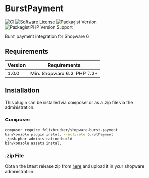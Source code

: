 # BurstPayment

![CI](https://github.com/felixbrucker/shopware-burst-payment/workflows/CI/badge.svg)
[![Software License](https://img.shields.io/badge/license-GPL--3.0-brightgreen.svg)](LICENSE)
![Packagist Version](https://img.shields.io/packagist/v/felixbrucker/shopware-burst-payment)
![Packagist PHP Version Support](https://img.shields.io/packagist/php-v/felixbrucker/shopware-burst-payment)

Burst payment integration for Shopware 6

## Requirements

| Version 	| Requirements               	|
|---------	|----------------------------	|
| 1.0.0    	| Min. Shopware 6.2, PHP 7.2+ 	|

## Installation

This plugin can be installed via composer or as a .zip file via the administration.

### Composer

```bash
composer require felixbrucker/shopware-burst-payment
bin/console plugin:install --activate BurstPayment
./psh.phar administration:build
bin/console assets:install
```

### .zip File

Obtain the latest release zip from [here](https://github.com/felixbrucker/shopware-burst-payment/releases/latest) and upload it in your shopware administration.
